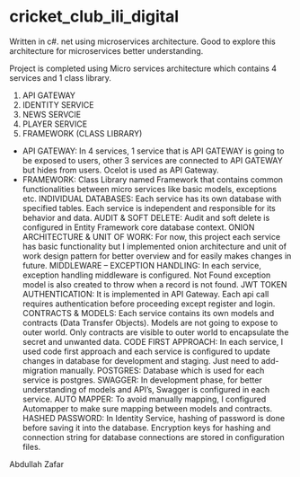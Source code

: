 # cricket_club_ili_digital
Written in c#. net using microservices architecture. Good to explore this architecture for microservices better understanding.

Project is completed using Micro services architecture which contains 4 services and 1 class library.

1)	API GATEWAY
2)	IDENTITY SERVICE
3)	NEWS SERVCIE
4)	PLAYER SERVICE
5)	FRAMEWORK (CLASS LIBRARY)

* API GATEWAY: In 4 services, 1 service that is API GATEWAY is going to be exposed to users, other 3 services are connected to API GATEWAY but hides from users. Ocelot is used as API Gateway.
* FRAMEWORK: Class Library named Framework that contains common functionalities between micro services like basic models, exceptions etc.
INDIVIDUAL DATABASES: Each service has its own database with specified tables. Each service is independent and responsible for its behavior and data.
AUDIT & SOFT DELETE: Audit and soft delete is configured in Entity Framework core database context.
ONION ARCHITECTURE & UNIT OF WORK:  For now, this project each service has basic functionality but I implemented onion architecture and unit of work design pattern for better overview and for easily makes changes in future.
MIDDLEWARE – EXCEPTION HANDLING: In each service, exception handling middleware is configured. Not Found exception model is also created to throw when a record is not found.
JWT TOKEN AUTHENTICATION: It is implemented in API Gateway. Each api call requires authentication before proceeding except register and login.
CONTRACTS & MODELS: Each service contains its own models and contracts (Data Transfer Objects). Models are not going to expose to outer world. Only contracts are visible to outer world to encapsulate the secret and unwanted data.
CODE FIRST APPROACH: In each service, I used code first approach and each service is configured to update changes in database for development and staging. Just need to add-migration manually.
POSTGRES: Database which is used for each service is postgres.
SWAGGER: In development phase, for better understanding of models and API’s, Swagger is configured in each service.
AUTO MAPPER: To avoid manually mapping, I configured Automapper to make sure mapping between models and contracts.
HASHED PASSWORD: In Identity Service, hashing of password is done before saving it into the database.
Encryption keys for hashing and connection string for database connections are stored in configuration files.

Abdullah Zafar
